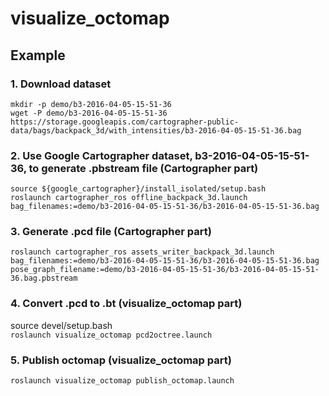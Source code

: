 # visualize_octomap

## Example

### 1. Download dataset
`mkdir -p demo/b3-2016-04-05-15-51-36`  
`wget -P demo/b3-2016-04-05-15-51-36 https://storage.googleapis.com/cartographer-public-data/bags/backpack_3d/with_intensities/b3-2016-04-05-15-51-36.bag`  

### 2. Use Google Cartographer dataset, b3-2016-04-05-15-51-36, to generate .pbstream file (Cartographer part)
`source ${google_cartographer}/install_isolated/setup.bash`  
`roslaunch cartographer_ros offline_backpack_3d.launch bag_filenames:=demo/b3-2016-04-05-15-51-36/b3-2016-04-05-15-51-36.bag`  

### 3. Generate .pcd file (Cartographer part)
`roslaunch cartographer_ros assets_writer_backpack_3d.launch bag_filenames:=demo/b3-2016-04-05-15-51-36/b3-2016-04-05-15-51-36.bag pose_graph_filename:=demo/b3-2016-04-05-15-51-36/b3-2016-04-05-15-51-36.bag.pbstream`  

### 4. Convert .pcd to .bt (visualize_octomap part)
source devel/setup.bash  
`roslaunch visualize_octomap pcd2octree.launch`  

### 5. Publish octomap (visualize_octomap part)
`roslaunch visualize_octomap publish_octomap.launch`  

